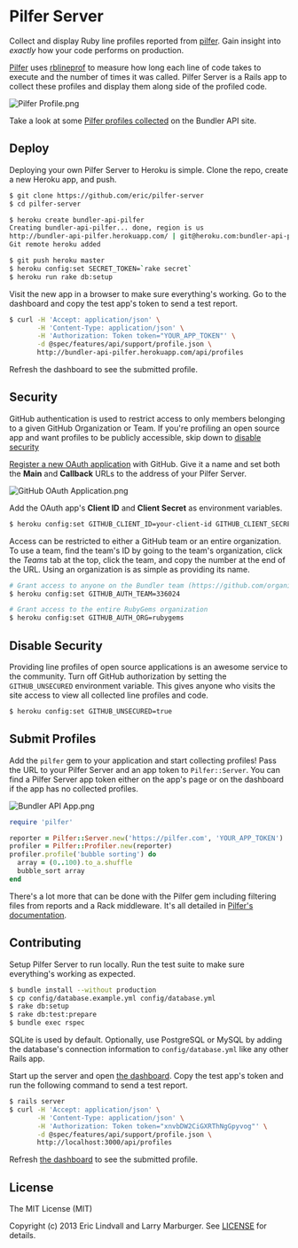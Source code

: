 # Pilfer Server

Collect and display Ruby line profiles reported from [pilfer][]. Gain insight
into _exactly_ how your code performs on production.

[Pilfer][] uses [rblineprof][] to measure how long each line of code takes to
execute and the number of times it was called. Pilfer Server is a Rails app to
collect these profiles and display them along side of the profiled code.

![Pilfer Profile.png](http://cl.ly/image/2a1d332M2w05/Pilfer%20Profile.png)

Take a look at some [Pilfer profiles collected][bundler-pilfer] on the Bundler
API site.

## Deploy

Deploying your own Pilfer Server to Heroku is simple. Clone the repo, create a
new Heroku app, and push.

```bash
$ git clone https://github.com/eric/pilfer-server
$ cd pilfer-server

$ heroku create bundler-api-pilfer
Creating bundler-api-pilfer... done, region is us
http://bundler-api-pilfer.herokuapp.com/ | git@heroku.com:bundler-api-pilfer.git
Git remote heroku added

$ git push heroku master
$ heroku config:set SECRET_TOKEN=`rake secret`
$ heroku run rake db:setup
```

Visit the new app in a browser to make sure everything's working. Go to the
dashboard and copy the test app's token to send a test report.

```bash
$ curl -H 'Accept: application/json' \
       -H 'Content-Type: application/json' \
       -H 'Authorization: Token token="YOUR_APP_TOKEN"' \
       -d @spec/features/api/support/profile.json \
       http://bundler-api-pilfer.herokuapp.com/api/profiles
```

Refresh the dashboard to see the submitted profile.

## Security

GitHub authentication is used to restrict access to only members belonging to
a given GitHub Organization or Team. If you're profiling an open source app
and want profiles to be publicly accessible, skip down to
[disable security](#disable-security)

[Register a new OAuth application][register] with GitHub. Give it a name and
set both the **Main** and **Callback** URLs to the address of your Pilfer
Server.

![GitHub OAuth Application.png](http://cl.ly/image/2b0Q083J3B2y/GitHub%20OAuth%20Application.png)

Add the OAuth app's **Client ID** and **Client Secret** as environment
variables.

```bash
$ heroku config:set GITHUB_CLIENT_ID=your-client-id GITHUB_CLIENT_SECRET=your-client-secret
```

Access can be restricted to either a GitHub team or an entire organization. To
use a team, find the team's ID by going to the team's organization, click the
_Teams_ tab at the top, click the team, and copy the number at the end of the
URL. Using an organization is as simple as providing its name.

```bash
# Grant access to anyone on the Bundler team (https://github.com/organizations/rubygems/teams/336024)
$ heroku config:set GITHUB_AUTH_TEAM=336024

# Grant access to the entire RubyGems organization
$ heroku config:set GITHUB_AUTH_ORG=rubygems
```

## Disable Security

Providing line profiles of open source applications is an awesome service to
the community. Turn off GitHub authorization by setting the `GITHUB_UNSECURED`
environment variable. This gives anyone who visits the site access to view all
collected line profiles and code.

```bash
$ heroku config:set GITHUB_UNSECURED=true
```

## Submit Profiles

Add the `pilfer` gem to your application and start collecting profiles! Pass
the URL to your Pilfer Server and an app token to `Pilfer::Server`. You can
find a Pilfer Server app token either on the app's page or on the dashboard if
the app has no collected profiles.

![Bundler API App.png](http://cl.ly/image/142T3r233k0L/Bundler%20API%20App.png)

```ruby
require 'pilfer'

reporter = Pilfer::Server.new('https://pilfer.com', 'YOUR_APP_TOKEN')
profiler = Pilfer::Profiler.new(reporter)
profiler.profile('bubble sorting') do
  array = (0..100).to_a.shuffle
  bubble_sort array
end
```

There's a lot more that can be done with the Pilfer gem including filtering
files from reports and a Rack middleware. It's all detailed in
[Pilfer's documentation][pilfer-readme].

## Contributing

Setup Pilfer Server to run locally. Run the test suite to make sure
everything's working as expected.

```bash
$ bundle install --without production
$ cp config/database.example.yml config/database.yml
$ rake db:setup
$ rake db:test:prepare
$ bundle exec rspec
```

SQLite is used by default. Optionally, use PostgreSQL or MySQL by adding the
database's connection information to `config/database.yml` like any other
Rails app.

Start up the server and open [the dashboard][dashboard]. Copy the test app's
token and run the following command to send a test report.

```bash
$ rails server
$ curl -H 'Accept: application/json' \
       -H 'Content-Type: application/json' \
       -H 'Authorization: Token token="xnvbDW2CiGXRThNgGpyvog"' \
       -d @spec/features/api/support/profile.json \
       http://localhost:3000/api/profiles
```

Refresh [the dashboard][dashboard] to see the submitted profile.

## License

The MIT License (MIT)

Copyright (c) 2013 Eric Lindvall and Larry Marburger. See [LICENSE][] for
details.


[rblineprof]:     https://github.com/tmm1/rblineprof
[pilfer]:         https://github.com/eric/pilfer
[pilfer-readme]:  https://github.com/eric/pilfer#readme
[bundler-pilfer]: https://pilfer.herokuapp.com/dashboard
[register]:       https://github.com/settings/applications/new
[dashboard]:      http://localhost:3000/dashboard
[license]:        LICENSE
